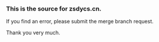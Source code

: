 ### This is the source for zsdycs.cn.   

If you find an error, please submit the merge branch request.   

Thank you very much.